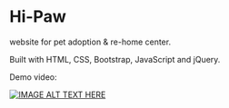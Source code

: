 # Hi-Paw
website for pet adoption &amp; re-home center.

Built with HTML, CSS, Bootstrap, JavaScript and jQuery.

Demo video:



[![IMAGE ALT TEXT HERE](https://img.youtube.com/vi/AzmhIQWLMjA/0.jpg)](https://www.youtube.com/watch?v=AzmhIQWLMjA)
